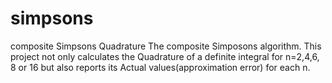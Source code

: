 # simpsons
composite Simpsons Quadrature
The composite Simposons algorithm. This project not only calculates the Quadrature of a definite integral for n=2,4,6, 8 or 16 but also reports its Actual values(approximation error) for each n.

